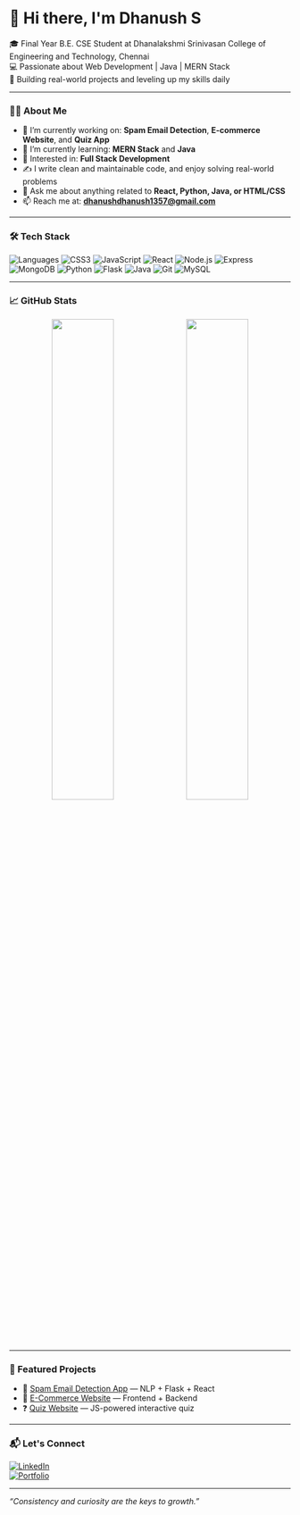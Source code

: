 # 👋 Hi there, I'm Dhanush S

🎓 Final Year B.E. CSE Student at Dhanalakshmi Srinivasan College of Engineering and Technology, Chennai  
💻 Passionate about Web Development | Java | MERN Stack  
🚀 Building real-world projects and leveling up my skills daily

---

### 👨‍💻 About Me

- 🔭 I’m currently working on: **Spam Email Detection**, **E-commerce Website**, and **Quiz App**
- 🌱 I’m currently learning: **MERN Stack** and **Java**
- 🧠 Interested in: **Full Stack Development**
- ✍️ I write clean and maintainable code, and enjoy solving real-world problems
- 💬 Ask me about anything related to **React, Python, Java, or HTML/CSS**
- 📫 Reach me at: **dhanushdhanush1357@gmail.com**

---

### 🛠️ Tech Stack

![Languages](https://img.shields.io/badge/-HTML5-E34F26?logo=html5&logoColor=white)
![CSS3](https://img.shields.io/badge/-CSS3-1572B6?logo=css3&logoColor=white)
![JavaScript](https://img.shields.io/badge/-JavaScript-F7DF1E?logo=javascript&logoColor=black)
![React](https://img.shields.io/badge/-React-61DAFB?logo=react&logoColor=black)
![Node.js](https://img.shields.io/badge/-Node.js-339933?logo=node.js&logoColor=white)
![Express](https://img.shields.io/badge/-Express-black?logo=express&logoColor=white)
![MongoDB](https://img.shields.io/badge/-MongoDB-47A248?logo=mongodb&logoColor=white)
![Python](https://img.shields.io/badge/-Python-3776AB?logo=python&logoColor=white)
![Flask](https://img.shields.io/badge/-Flask-black?logo=flask)
![Java](https://img.shields.io/badge/-Java-007396?logo=java&logoColor=white)
![Git](https://img.shields.io/badge/-Git-F05032?logo=git&logoColor=white)
![MySQL](https://img.shields.io/badge/-MySQL-4479A1?logo=mysql&logoColor=white)

---

### 📈 GitHub Stats

<p align="center">
  <img src="https://github-readme-stats.vercel.app/api?username=dhanushs2003&show_icons=true&theme=github_dark" width="47%"/>
  <img src="https://github-readme-streak-stats.herokuapp.com/?user=dhanushs2003&theme=github-dark-blue" width="47%"/>
</p>

---

### 📌 Featured Projects

- 🎯 [Spam Email Detection App](https://github.com/dhanushs2003/spam-email-detector) — NLP + Flask + React
- 🛒 [E-Commerce Website](https://github.com/dhanushs2003/ecommerce-website) — Frontend + Backend
- ❓ [Quiz Website](https://github.com/dhanushs2003/quiz-app) — JS-powered interactive quiz

---

### 📬 Let's Connect

[![LinkedIn](https://img.shields.io/badge/-LinkedIn-blue?logo=linkedin&logoColor=white&link=https://www.linkedin.com/in/yourprofile)](https://www.linkedin.com/in/yourprofile)  
[![Portfolio](https://img.shields.io/badge/-Portfolio-24292E?logo=githubpages&logoColor=white)](https://your-portfolio-link.com)

---

_“Consistency and curiosity are the keys to growth.”_
